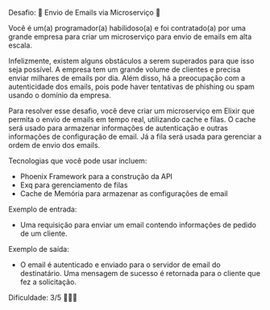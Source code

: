 Desafio: 📧 Envio de Emails via Microserviço 📨

Você é um(a) programador(a) habilidoso(a) e foi contratado(a) por uma grande empresa para criar um microserviço para envio de emails em alta escala.

Infelizmente, existem alguns obstáculos a serem superados para que isso seja possível. A empresa tem um grande volume de clientes e precisa enviar milhares de emails por dia. Além disso, há a preocupação com a autenticidade dos emails, pois pode haver tentativas de phishing ou spam usando o domínio da empresa.

Para resolver esse desafio, você deve criar um microserviço em Elixir que permita o envio de emails em tempo real, utilizando cache e filas. O cache será usado para armazenar informações de autenticação e outras informações de configuração de email. Já a fila será usada para gerenciar a ordem de envio dos emails.

Tecnologias que você pode usar incluem:
- Phoenix Framework para a construção da API
- Exq para gerenciamento de filas
- Cache de Memória para armazenar as configurações de email

Exemplo de entrada:
- Uma requisição para enviar um email contendo informações de pedido de um cliente.

Exemplo de saída:
- O email é autenticado e enviado para o servidor de email do destinatário. Uma mensagem de sucesso é retornada para o cliente que fez a solicitação.

Dificuldade: 3/5 🌟🌟🌟